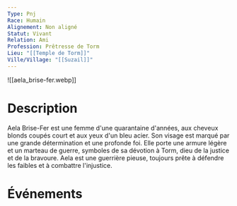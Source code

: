 ```yaml
---
Type: Pnj
Race: Humain
Alignement: Non aligné
Statut: Vivant
Relation: Ami
Profession: Prêtresse de Torm
Lieu: "[[Temple de Torm]]"
Ville/Village: "[[Suzail]]"
---
```

![[aela_brise-fer.webp]]
# Description
Aela Brise-Fer est une femme d'une quarantaine d'années, aux cheveux blonds coupés court et aux yeux d'un bleu acier. Son visage est marqué par une grande détermination et une profonde foi. Elle porte une armure légère et un marteau de guerre, symboles de sa dévotion à Torm, dieu de la justice et de la bravoure. Aela est une guerrière pieuse, toujours prête à défendre les faibles et à combattre l'injustice.
# Événements
